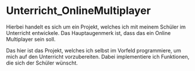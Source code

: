 # Unterricht_OnlineMultiplayer

Hierbei handelt es sich um ein Projekt, welches ich mit meinem Schüler im Unterricht entwickele. 
Das Hauptaugenmerk ist, dass das ein Online Multiplayer sein soll. 

Das hier ist das Projekt, welches ich selbst im Vorfeld programmiere, um mich auf den Unterricht vorzubereiten. 
Dabei implementiere ich Funktionen, die sich der Schüler wünscht. 
